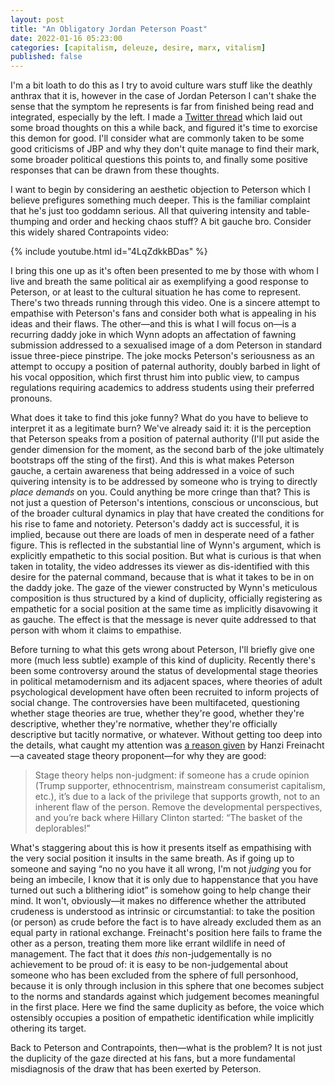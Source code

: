 ```yaml
---
layout: post
title: "An Obligatory Jordan Peterson Poast"
date: 2022-01-16 05:23:00
categories: [capitalism, deleuze, desire, marx, vitalism]
published: false
---
```


I'm a bit loath to do this as I try to avoid culture wars stuff like the deathly anthrax that it is, however in the case of Jordan Peterson I can't shake the sense that the symptom he represents is far from finished being read and integrated, especially by the left. I made a [Twitter thread](https://twitter.com/divinecuration/status/1412385714063515652) which laid out some broad thoughts on this a while back, and figured it's time to exorcise this demon for good. I'll consider what are commonly taken to be some good criticisms of JBP and why they don't quite manage to find their mark, some broader political questions this points to, and finally some positive responses that can be drawn from these thoughts.

<!--more-->

I want to begin by considering an aesthetic objection to Peterson which I believe prefigures something much deeper. This is the familiar complaint that he's just too goddamn serious. All that quivering intensity and table-thumping and order and hecking chaos stuff? A bit gauche bro. Consider this widely shared Contrapoints video:

{% include youtube.html id="4LqZdkkBDas" %}

I bring this one up as it's often been presented to me by those with whom I live and breath the same political air as exemplifying a good response to Peterson, or at least to the cultural situation he has come to represent. There's two threads running through this video. One is a sincere attempt to empathise with Peterson's fans and consider both what is appealing in his ideas and their flaws. The other—and this is what I will focus on—is a recurring daddy joke in which Wynn adopts an affectation of fawning submission addressed to a sexualised image of a dom Peterson in standard issue three-piece pinstripe. The joke mocks Peterson's seriousness as an attempt to occupy a position of paternal authority, doubly barbed in light of his vocal opposition, which first thrust him into public view, to campus regulations requiring academics to address students using their preferred pronouns.

What does it take to find this joke funny? What do you have to believe to interpret it as a legitimate burn? We've already said it: it is the perception that Peterson speaks from a position of paternal authority (I'll put aside the gender dimension for the moment, as the second barb of the joke ultimately bootstraps off the sting of the first). And this is what makes Peterson gauche, a certain awareness that being addressed in a voice of such quivering intensity is to be addressed by someone who is trying to directly _place demands_ on you. Could anything be more cringe than that? This is not just a question of Peterson's intentions, conscious or unconscious, but of the broader cultural dynamics in play that have created the conditions for his rise to fame and notoriety. Peterson's daddy act is successful, it is implied, because out there are loads of men in desperate need of a father figure. This is reflected in the substantial line of Wynn's argument, which is explicitly empathetic to this social position. But what is curious is that when taken in totality, the video addresses its viewer as dis-identified with this desire for the paternal command, because that is what it takes to be in on the daddy joke. The gaze of the viewer constructed by Wynn's meticulous composition is thus structured by a kind of duplicity, officially registering as empathetic for a social position at the same time as implicitly disavowing it as gauche. The effect is that the message is never quite addressed to that person with whom it claims to empathise.

Before turning to what this gets wrong about Peterson, I'll briefly give one more (much less subtle) example of this kind of duplicity. Recently there's been some controversy around the status of developmental stage theories in political metamodernism and its adjacent spaces, where theories of adult psychological development have often been recruited to inform projects of social change. The controversies have been multifaceted, questioning whether stage theories are true, whether they're good, whether they're descriptive, whether they're normative, whether they're officially descriptive but tacitly normative, or whatever. Without getting too deep into the details, what caught my attention was [a reason given](https://www.facebook.com/permalink.php?story_fbid=1199720657209567&id=100015149321507) by Hanzi Freinacht—a caveated stage theory proponent—for why they are good:

> Stage theory helps non-judgment: if someone has a crude opinion (Trump supporter, ethnocentrism, mainstream consumerist capitalism, etc.), it’s due to a lack of the privilege that supports growth, not to an inherent flaw of the person. Remove the developmental perspectives, and you’re back where Hillary Clinton started: “The basket of the deplorables!”

What's staggering about this is how it presents itself as empathising with the very social position it insults in the same breath. As if going up to someone and saying “no no you have it all wrong, I'm not _judging_ you for being an imbecile, I know that it is only due to happenstance that you have turned out such a blithering idiot” is somehow going to help change their mind. It won't, obviously—it makes no difference whether the attributed crudeness is understood as intrinsic or circumstantial: to take the position (or person) as crude before the fact is to have already excluded them as an equal party in rational exchange. Freinacht's position here fails to frame the other as a person, treating them more like errant wildlife in need of management. The fact that it does _this_ non-judgementally is no achievement to be proud of: it is easy to be non-judgemental about someone who has been excluded from the sphere of full personhood, because it is only through inclusion in this sphere that one becomes subject to the norms and standards against which judgement becomes meaningful in the first place. Here we find the same duplicity as before, the voice which ostensibly occupies a position of empathetic identification while implicitly othering its target.

<!-- This kind of duplicitous voice has been prominent in recent progressive and leftwing causes (the Remain campaign in the lead up to the Brexit vote was an extremely vivid example), and the fact that it is still with us is a measure of how little the progressive imagination has been able to understand what it's been getting wrong. It is no surprise at all that the popular image of the educated progressive as a dead-eyed professional bent on administering other people's perceived crudenesses is very much alive and well. -->

Back to Peterson and Contrapoints, then—what is the problem? It is not just the duplicity of the gaze directed at his fans, but a more fundamental misdiagnosis of the draw that has been exerted by Peterson.
